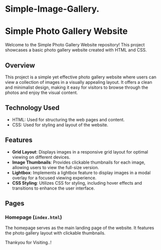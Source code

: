 # Simple-Image-Gallery.

# Simple Photo Gallery Website

Welcome to the Simple Photo Gallery Website repository! This project showcases a basic photo gallery website created with HTML and CSS.

## Overview

This project is a simple yet effective photo gallery website where users can view a collection of images in a visually appealing layout. It offers a clean and minimalist design, making it easy for visitors to browse through the photos and enjoy the visual content.

## Technology Used

- HTML: Used for structuring the web pages and content.
- CSS: Used for styling and layout of the website.

## Features

- **Grid Layout**: Displays images in a responsive grid layout for optimal viewing on different devices.
- **Image Thumbnails**: Provides clickable thumbnails for each image, allowing users to view the full-size version.
- **Lightbox**: Implements a lightbox feature to display images in a modal overlay for a focused viewing experience.
- **CSS Styling**: Utilizes CSS for styling, including hover effects and transitions to enhance the user interface.

## Pages

### Homepage (`index.html`)

The homepage serves as the main landing page of the website. It features the photo gallery layout with clickable thumbnails.

Thankyou for Visiting..!
